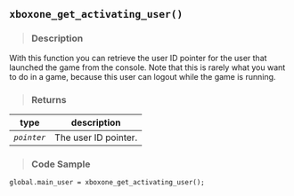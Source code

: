 ## `xboxone_get_activating_user()`

> ### **Description**

With this function you can retrieve the user ID pointer for the user that launched the game from the console. Note that this is rarely what you want to do in a game, because this user can logout while the game is running.

> ### **Returns**

|    type     | description          |
| :---------: | -------------------- |
| *`pointer`* | The user ID pointer. |

> ### **Code Sample**
  
```gml
global.main_user = xboxone_get_activating_user();
```



